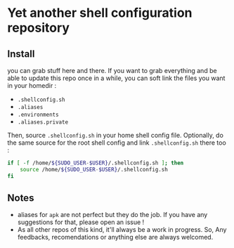 # Yet another shell configuration repository

## Install

you can grab stuff here and there. If you want to grab everything and be able to update this repo once in a while, you can soft link the files you want in your homedir :

-    `.shellconfig.sh`
-    `.aliases`
-    `.environments`
-    `.aliases.private`

Then, source `.shellconfig.sh` in your home shell config file. Optionally, do the same source for the root shell config and link `.shellconfig.sh` there too :

``` sh
if [ -f /home/${SUDO_USER-$USER}/.shellconfig.sh ]; then
    source /home/${SUDO_USER-$USER}/.shellconfig.sh
fi
```

## Notes

- aliases for `apk` are not perfect but they do the job. If you have any suggestions for that, please open an issue !
- As all other repos of this kind, it'll always be a work in progress. So, Any feedbacks, recomendations or anything else are always welcomed.
